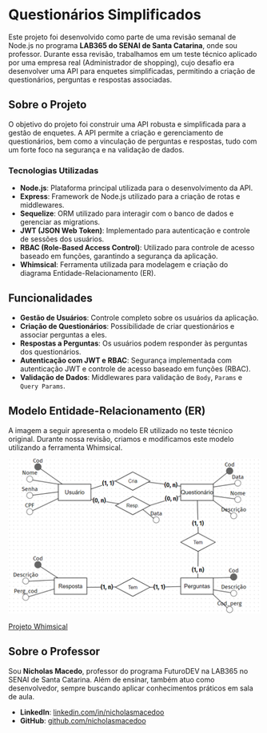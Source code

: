 # Questionários Simplificados

Este projeto foi desenvolvido como parte de uma revisão semanal de Node.js no programa **LAB365 do SENAI de Santa Catarina**, onde sou professor. Durante essa revisão, trabalhamos em um teste técnico aplicado por uma empresa real (Administrador de shopping), cujo desafio era desenvolver uma API para enquetes simplificadas, permitindo a criação de questionários, perguntas e respostas associadas.

## Sobre o Projeto

O objetivo do projeto foi construir uma API robusta e simplificada para a gestão de enquetes. A API permite a criação e gerenciamento de questionários, bem como a vinculação de perguntas e respostas, tudo com um forte foco na segurança e na validação de dados.

### Tecnologias Utilizadas

- **Node.js**: Plataforma principal utilizada para o desenvolvimento da API.
- **Express**: Framework de Node.js utilizado para a criação de rotas e middlewares.
- **Sequelize**: ORM utilizado para interagir com o banco de dados e gerenciar as migrations.
- **JWT (JSON Web Token)**: Implementado para autenticação e controle de sessões dos usuários.
- **RBAC (Role-Based Access Control)**: Utilizado para controle de acesso baseado em funções, garantindo a segurança da aplicação.
- **Whimsical**: Ferramenta utilizada para modelagem e criação do diagrama Entidade-Relacionamento (ER).

## Funcionalidades

- **Gestão de Usuários**: Controle completo sobre os usuários da aplicação.
- **Criação de Questionários**: Possibilidade de criar questionários e associar perguntas a eles.
- **Respostas a Perguntas**: Os usuários podem responder às perguntas dos questionários.
- **Autenticação com JWT e RBAC**: Segurança implementada com autenticação JWT e controle de acesso baseado em funções (RBAC).
- **Validação de Dados**: Middlewares para validação de `Body`, `Params` e `Query Params`.

## Modelo Entidade-Relacionamento (ER)

A imagem a seguir apresenta o modelo ER utilizado no teste técnico original. Durante nossa revisão, criamos e modificamos este modelo utilizando a ferramenta Whimsical.

![Modelo ER](/assets/image.png)

[Projeto Whimsical](https://whimsical.com/revisao-nodejs-lab365-MvcnufiFimQ2JCoctHL3mt)

## Sobre o Professor

Sou **Nicholas Macedo**, professor do programa FuturoDEV na LAB365 no SENAI de Santa Catarina. Além de ensinar, também atuo como desenvolvedor, sempre buscando aplicar conhecimentos práticos em sala de aula.

- **LinkedIn**: [linkedin.com/in/nicholasmacedoo](https://linkedin.com/in/nicholasmacedoo)
- **GitHub**: [github.com/nicholasmacedoo](https://github.com/nicholasmacedoo)
